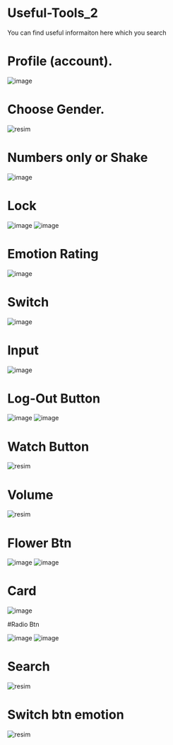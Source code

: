 # Useful-Tools_2
You can find useful informaiton here which you search
# Profile (account).

![image](https://github.com/Umudvarr/Useful-tools-2/assets/126266744/52895ac9-9719-42b6-91ba-b082a0dbb836)

# Choose Gender.

![resim](https://github.com/Umudvarr/Useful-tools-2/assets/126266744/66461f43-e6fe-4fac-9555-ba439a98b77c)

# Numbers only or Shake

![image](https://github.com/Umudvarr/Useful-tools-2/assets/126266744/898ca2db-badb-49be-a934-ec0faea97bc5)

# Lock

![image](https://github.com/Umudvarr/Useful-tools-2/assets/126266744/0f2a4385-923f-42b4-a467-39ad956d6984)  ![image](https://github.com/Umudvarr/Useful-tools-2/assets/126266744/cd5884ac-0ece-4a38-8b6f-3758a21c41c5)

# Emotion Rating

![image](https://github.com/Umudvarr/Useful-tools-2/assets/126266744/f73dd60e-0a7f-4ce0-aa4f-c9559a9d0cc6)

# Switch

![image](https://github.com/Umudvarr/Useful-tools-2/assets/126266744/fe40134b-c754-4089-a4d6-eb29d94f8484)

# Input

![image](https://github.com/Umudvarr/Useful-tools-2/assets/126266744/ebad621d-a322-4f31-939a-2e815e5f9232)

# Log-Out Button

![image](https://github.com/Umudvarr/Useful-tools-2/assets/126266744/f76ff529-59da-47e4-a86a-bf48bf11f38d)  ![image](https://github.com/Umudvarr/Useful-tools-2/assets/126266744/a28beefb-a48d-4320-ba4f-27a100ab53ba)

# Watch Button

![resim](https://github.com/Umudvarr/Useful-tools-2/assets/126266744/7eb2ea95-822f-4f4c-89d2-b75ee11c81fd)

# Volume 

![resim](https://github.com/Umudvarr/Useful-tools-2/assets/126266744/ecd5fad4-bc23-46c7-85c9-630a17d5870d)

# Flower Btn

![image](https://github.com/Umudvarr/Useful-tools-2/assets/126266744/e1e36631-b935-45aa-89fb-d6d4e44a3973)  ![image](https://github.com/Umudvarr/Useful-tools-2/assets/126266744/b93b380a-9587-4203-bcf1-3b61affd4fd3)

# Card

![image](https://github.com/Umudvarr/Useful-tools-2/assets/126266744/feb2b04e-5f1b-441d-9c22-18e13cdb49c5)

#Radio Btn

![image](https://github.com/Umudvarr/Useful-tools-2/assets/126266744/27845bfc-2bd6-4268-b1bb-18c7a524dc3a)  ![image](https://github.com/Umudvarr/Useful-tools-2/assets/126266744/fc0a0935-1117-4912-b323-6a26bc6f4f04)

# Search

![resim](https://github.com/Umudvarr/Useful-tools-2/assets/126266744/e0570fce-b4e1-4f3c-86c2-639897eabef9)

# Switch btn emotion

![resim](https://github.com/Umudvarr/Useful-tools-2/assets/126266744/ba9078e8-8f25-4e56-8503-7d7311165bd8)  
